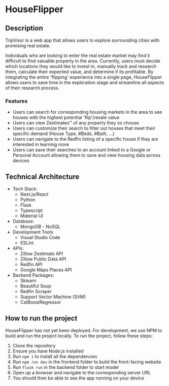 # HouseFlipper

## Description
TripVisor is a web app that allows users to explore surrounding cities with promising real estate.

Individuals who are looking to enter the real estate market may find it difficult to find valuable property in the area. Currently, users must decide which locations they would like to invest in, manually track and research them, calculate their expected value, and determine if its profitable. By integrating the entire 'flipping' experience into a single page, HouseFlipper allows users to save time in the exploration stage and streamline all aspects of their research process.

### Features
- Users can search for corresponding housing markets in the area to see houses with the highest potential 'flip'/resale value
- Users can view Zestimates:tm: of any property they so choose
- Users can customize their search to filter out houses that meet their specific demand (House Type, #Beds, #Bath, ...)
- Users can navigate to the Redfin listing of a specific house if they are interested in learning more
- Users can save their searches to an account linked to a Google or Personal Account allowing them to save and view housing data across devices

## Technical Architecture
- Tech Stack: 
    - Next.js/React
    - Python
    - Flask
    - Typescript
    - Material UI
- Database: 
    - MongoDB - NoSQL
- Development Tools
    - Visual Studio Code
    - ESLint
- APIs:
    - Zillow Zestimate API
    - Zillow Public Data API
    - Redfin API
    - Google Maps Places API
- Backend Packages:
    - Sklearn
    - Beautiful Soup
    - Redfin Scraper
    - Support Vector Machine (SVM)
    - CatBoostRegressor

## How to run the project
HouseFlipper has not yet been deployed. For development, we use NPM to build and run the project locally. To run the project, follow these steps:
1. Clone the repository
2. Ensure you have Node.js installed
3. Run `npm i` to install all the dependencies
4. Run `npm run dev` in the frontend folder to build the front-facing website 
5. Run `flask run` in the backend folder to start model
6. Open up a browser and navigate to the corresponding server URL
7. You should then be able to see the app running on your device


